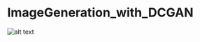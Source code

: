# ImageGeneration_with_DCGAN

![alt text](https://github.com/deepAIYash/ImageGeneration_with_DCGAN/blob/main/assets/Studio_Project%20(1).jpeg?raw=true)
